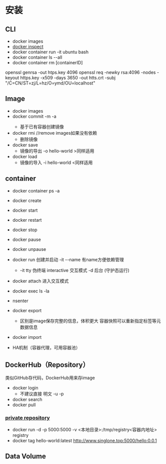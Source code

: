 # 安装

## CLI

- docker images
- [docker inspect](https://docs.docker.com/engine/reference/commandline/inspect/)
- docker container run -it ubuntu bash
- docker container ls --all
- docker container rm [containerID]

openssl genrsa -out htps.key 4096
openssl req -newky rsa:4096 -nodes -keyout https.key -x509 -days 3650 -out htts.crt -subj "/C=CN/ST=zj/L=hz/O=ymd/OU=localhost"

## Image

- docker images
- docker commit -m -a <repository>
  - 基于已有容器创建镜像
- docker rmi //remove images如果没有依赖
  - 删除镜像
- docker save
  - 镜像的导出 -o hello-world >同样适用
- docker load
  - 镜像的导入 -i hello-world <同样适用

## container

- docker container ps -a
- docker create
- docker start
- docker restart
- docker stop
- docker pause
- docker unpause
- docker run 创建并启动 -it --name <name> 有name方便依赖管理
  - -it tty 伪终端 interactive 交互模式 -d 后台 (守护态运行)
- docker attach <name> 进入交互模式
- docker exec <name> ls -la

- nsenter
- docker export
  - 区别是image保存完整的信息，体积更大 容器快照可以重新指定标签等元数据信息
- docker import

- HA机制（容器代理，可用容器池）

## DockerHub（Repository）

类似GitHub存代码，DockerHub用来存image

- docker login
  - 不建议直接 明文 -u <user> -p <password><server>
- docker search
- docker pull

### [private repository](https://docs.docker.com/registry/deploying/)

- docker run -d -p 5000:5000 -v <本地目录>:/tmp/registry<容器内地址> registry
- docker tag hello-world:latest http://www.singlone.top:5000/hello:0.0.1

## Data Volume

